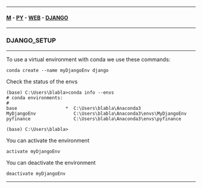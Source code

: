 
---

#### [M](https://github.com/ttltrk/TTT/blob/master/menu.md) - [PY](https://github.com/ttltrk/TTT/blob/master/PY/PY.md) - [WEB](https://github.com/ttltrk/TTT/blob/master/PY/WEB/WEB.md) - [DJANGO](https://github.com/ttltrk/TTT/blob/master/PY/WEB/DJANGO/DJANGO.md)

---

### DJANGO_SETUP

---

To use a virtual environment with conda we use these commands:

```
conda create --name myDjangoEnv django
```

Check the status of the envs

```
(base) C:\Users\blabla>conda info --envs
# conda environments:
#
base                  *  C:\Users\blabla\Anaconda3
MyDjangoEnv              C:\Users\blabla\Anaconda3\envs\MyDjangoEnv
pyfinance                C:\Users\blabla\Anaconda3\envs\pyfinance

(base) C:\Users\blabla>
```

You can activate the environment

```
activate myDjangoEnv
```

You can deactivate the environment

```
deactivate myDjangoEnv
```

---
